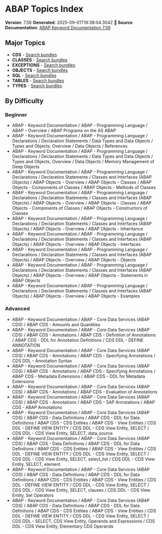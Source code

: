 # ABAP Topics Index

**Version**: 7.56
**Generated**: 2025-09-01T19:38:04.304Z
**📖 Source Documentation**: [ABAP Keyword Documentation 7.56](https://help.sap.com/doc/abapdocu_756_index_htm/7.56/en-US/index.htm)

## Major Topics

- **CDS** - [Search bundles](abap_search?query=cds)
- **CLASSES** - [Search bundles](abap_search?query=classes)
- **EXCEPTIONS** - [Search bundles](abap_search?query=exceptions)
- **OBJECTS** - [Search bundles](abap_search?query=objects)
- **SQL** - [Search bundles](abap_search?query=sql)
- **TABLES** - [Search bundles](abap_search?query=tables)
- **TYPES** - [Search bundles](abap_search?query=types)

## By Difficulty

### Beginner
- ABAP - Keyword Documentation / ABAP - Programming Language / ABAP - Overview / ABAP Programs on the AS ABAP
- ABAP - Keyword Documentation / ABAP - Programming Language / Declarations / Declaration Statements / Data Types and Data Objects / Types and Objects, Overview / Data Objects / References
- ABAP - Keyword Documentation / ABAP - Programming Language / Declarations / Declaration Statements / Data Types and Data Objects / Types and Objects, Overview / Data Objects / Memory Management of Deep Objects
- ABAP - Keyword Documentation / ABAP - Programming Language / Declarations / Declaration Statements / Classes and Interfaces (ABAP Objects) / ABAP Objects - Overview / ABAP Objects - Classes / ABAP Objects - Components of Classes / ABAP Objects - Methods of Classes
- ABAP - Keyword Documentation / ABAP - Programming Language / Declarations / Declaration Statements / Classes and Interfaces (ABAP Objects) / ABAP Objects - Overview / ABAP Objects - Classes / ABAP Objects - Components of Classes / ABAP Objects - Constructors of Classes
- ABAP - Keyword Documentation / ABAP - Programming Language / Declarations / Declaration Statements / Classes and Interfaces (ABAP Objects) / ABAP Objects - Overview / ABAP Objects - Inheritance
- ABAP - Keyword Documentation / ABAP - Programming Language / Declarations / Declaration Statements / Classes and Interfaces (ABAP Objects) / ABAP Objects - Overview / ABAP Objects - Interfaces
- ABAP - Keyword Documentation / ABAP - Programming Language / Declarations / Declaration Statements / Classes and Interfaces (ABAP Objects) / ABAP Objects - Overview / ABAP Objects - Objects
- ABAP - Keyword Documentation / ABAP - Programming Language / Declarations / Declaration Statements / Classes and Interfaces (ABAP Objects) / ABAP Objects - Overview / ABAP Objects - Statements in ABAP Objects
- ABAP - Keyword Documentation / ABAP - Programming Language / Declarations / Declaration Statements / Classes and Interfaces (ABAP Objects) / ABAP Objects - Overview / ABAP Objects - Examples

### Advanced
- ABAP - Keyword Documentation / ABAP - Core Data Services (ABAP CDS) / ABAP CDS - Amounts and Quantities
- ABAP - Keyword Documentation / ABAP - Core Data Services (ABAP CDS) / ABAP CDS - Annotations / ABAP CDS - Definition of Annotations / ABAP CDS - DDL for Annotation Definitions / CDS DDL - DEFINE ANNOTATION
- ABAP - Keyword Documentation / ABAP - Core Data Services (ABAP CDS) / ABAP CDS - Annotations / ABAP CDS - Specifying Annotations / CDS DDL - Annotation Syntax
- ABAP - Keyword Documentation / ABAP - Core Data Services (ABAP CDS) / ABAP CDS - Annotations / ABAP CDS - Specifying Annotations / ABAP CDS - Metadata Extensions / ABAP CDS - DDL for Metadata Extensions
- ABAP - Keyword Documentation / ABAP - Core Data Services (ABAP CDS) / ABAP CDS - Annotations / ABAP CDS - Evaluation of Annotations
- ABAP - Keyword Documentation / ABAP - Core Data Services (ABAP CDS) / ABAP CDS - Annotations / ABAP CDS - SAP Annotations / ABAP CDS - ABAP Annotations
- ABAP - Keyword Documentation / ABAP - Core Data Services (ABAP CDS) / ABAP CDS - Data Definitions / ABAP CDS - DDL for Data Definitions / ABAP CDS - CDS Entities / ABAP CDS - View Entities / CDS DDL - DEFINE VIEW ENTITY / CDS DDL - CDS View Entity, SELECT / CDS DDL - CDS View Entity, SELECT, data_source
- ABAP - Keyword Documentation / ABAP - Core Data Services (ABAP CDS) / ABAP CDS - Data Definitions / ABAP CDS - DDL for Data Definitions / ABAP CDS - CDS Entities / ABAP CDS - View Entities / CDS DDL - DEFINE VIEW ENTITY / CDS DDL - CDS View Entity, SELECT / CDS DDL - CDS View Entity, SELECT, select_list / CDS DDL - CDS View Entity, SELECT, element
- ABAP - Keyword Documentation / ABAP - Core Data Services (ABAP CDS) / ABAP CDS - Data Definitions / ABAP CDS - DDL for Data Definitions / ABAP CDS - CDS Entities / ABAP CDS - View Entities / CDS DDL - DEFINE VIEW ENTITY / CDS DDL - CDS View Entity, SELECT / CDS DDL - CDS View Entity, SELECT, clauses / CDS DDL - CDS View Entity, Set Operators
- ABAP - Keyword Documentation / ABAP - Core Data Services (ABAP CDS) / ABAP CDS - Data Definitions / ABAP CDS - DDL for Data Definitions / ABAP CDS - CDS Entities / ABAP CDS - View Entities / CDS DDL - DEFINE VIEW ENTITY / CDS DDL - CDS View Entity, SELECT / CDS DDL - SELECT, CDS View Entity, Operands and Expressions / CDS DDL - CDS View Entity, Elementary CDS Operands